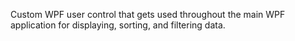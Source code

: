 Custom WPF user control that gets used throughout the main WPF application for displaying,
sorting, and filtering data.
